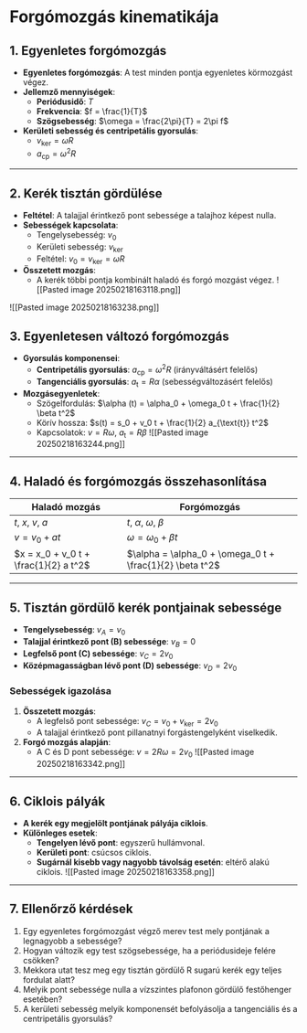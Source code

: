 # Forgómozgás kinematikája

## 1. Egyenletes forgómozgás
- **Egyenletes forgómozgás**: A test minden pontja egyenletes körmozgást végez.
- **Jellemző mennyiségek**:
  - **Periódusidő**: $T$
  - **Frekvencia**: $f = \frac{1}{T}$
  - **Szögsebesség**: $\omega = \frac{2\pi}{T} = 2\pi f$
- **Kerületi sebesség és centripetális gyorsulás**:
  - $v_{\text{ker}} = \omega R$
  - $a_{\text{cp}} = \omega^2 R$

---

## 2. Kerék tisztán gördülése
- **Feltétel**: A talajjal érintkező pont sebessége a talajhoz képest nulla.
- **Sebességek kapcsolata**:
  - Tengelysebesség: $v_0$
  - Kerületi sebesség: $v_{\text{ker}}$
  - Feltétel: $v_0 = v_{\text{ker}} = \omega R$
- **Összetett mozgás**:
  - A kerék többi pontja kombinált haladó és forgó mozgást végez.
![[Pasted image 20250218163118.png]]

![[Pasted image 20250218163238.png]]

## 3. Egyenletesen változó forgómozgás
- **Gyorsulás komponensei**:
  - **Centripetális gyorsulás**: $a_{\text{cp}} = \omega^2 R$ (irányváltásért felelős)
  - **Tangenciális gyorsulás**: $a_{\text{t}} = R \alpha$ (sebességváltozásért felelős)
- **Mozgásegyenletek**:
  - Szögelfordulás: $\alpha (t) = \alpha_0 + \omega_0 t + \frac{1}{2} \beta t^2$
  - Körív hossza: $s(t) = s_0 + v_0 t + \frac{1}{2} a_{\text{t}} t^2$
  - Kapcsolatok: $v = R\omega$, $a_{\text{t}} = R\beta$
![[Pasted image 20250218163244.png]]
---

## 4. Haladó és forgómozgás összehasonlítása
| Haladó mozgás | Forgómozgás |
|--------------|-------------|
| $t$, $x$, $v$, $a$ | $t$, $\alpha$, $\omega$, $\beta$ |
| $v = v_0 + a t$ | $\omega = \omega_0 + \beta t$ |
| $x = x_0 + v_0 t + \frac{1}{2} a t^2$ | $\alpha = \alpha_0 + \omega_0 t + \frac{1}{2} \beta t^2$ |

---

## 5. Tisztán gördülő kerék pontjainak sebessége
- **Tengelysebesség**: $v_A = v_0$
- **Talajjal érintkező pont (B) sebessége**: $v_B = 0$
- **Legfelső pont (C) sebessége**: $v_C = 2 v_0$
- **Középmagasságban lévő pont (D) sebessége**: $v_D = 2 v_0$

### **Sebességek igazolása**
1. **Összetett mozgás**:
   - A legfelső pont sebessége: $v_C = v_0 + v_{\text{ker}} = 2 v_0$
   - A talajjal érintkező pont pillanatnyi forgástengelyként viselkedik.
2. **Forgó mozgás alapján**:
   - A C és D pont sebessége: $v = 2 R \omega = 2 v_0$
![[Pasted image 20250218163342.png]]
---

## 6. Ciklois pályák
- **A kerék egy megjelölt pontjának pályája ciklois**.
- **Különleges esetek**:
  - **Tengelyen lévő pont**: egyszerű hullámvonal.
  - **Kerületi pont**: csúcsos ciklois.
  - **Sugárnál kisebb vagy nagyobb távolság esetén**: eltérő alakú ciklois.
![[Pasted image 20250218163358.png]]
---

## 7. Ellenőrző kérdések
1. Egy egyenletes forgómozgást végző merev test mely pontjának a legnagyobb a sebessége?
2. Hogyan változik egy test szögsebessége, ha a periódusideje felére csökken?
3. Mekkora utat tesz meg egy tisztán gördülő R sugarú kerék egy teljes fordulat alatt?
4. Melyik pont sebessége nulla a vízszintes plafonon gördülő festőhenger esetében?
5. A kerületi sebesség melyik komponensét befolyásolja a tangenciális és a centripetális gyorsulás?